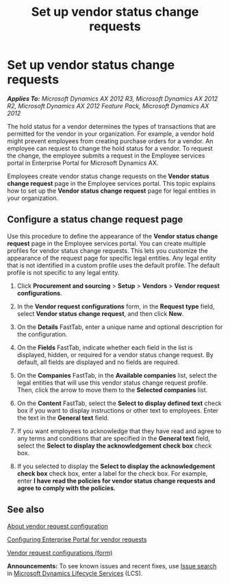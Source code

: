 ﻿---
title: Set up vendor status change requests
TOCTitle: Set up vendor status change requests
ms:assetid: 531a77f5-f609-4d67-8470-2875e53401ba
ms:mtpsurl: https://technet.microsoft.com/en-us/library/Hh208949(v=AX.60)
ms:contentKeyID: 36057293
ms.date: 04/18/2014
mtps_version: v=AX.60
---

# Set up vendor status change requests 


_**Applies To:** Microsoft Dynamics AX 2012 R3, Microsoft Dynamics AX 2012 R2, Microsoft Dynamics AX 2012 Feature Pack, Microsoft Dynamics AX 2012_

The hold status for a vendor determines the types of transactions that are permitted for the vendor in your organization. For example, a vendor hold might prevent employees from creating purchase orders for a vendor. An employee can request to change the hold status for a vendor. To request the change, the employee submits a request in the Employee services portal in Enterprise Portal for Microsoft Dynamics AX.

Employees create vendor status change requests on the **Vendor status change request** page in the Employee services portal. This topic explains how to set up the **Vendor status change request** page for legal entities in your organization.

## Configure a status change request page

Use this procedure to define the appearance of the **Vendor status change request** page in the Employee services portal. You can create multiple profiles for vendor status change requests. This lets you customize the appearance of the request page for specific legal entities. Any legal entity that is not identified in a custom profile uses the default profile. The default profile is not specific to any legal entity.

1.  Click **Procurement and sourcing** \> **Setup** \> **Vendors** \> **Vendor request configurations**.

2.  In the **Vendor request configurations** form, in the **Request type** field, select **Vendor status change request**, and then click **New**.

3.  On the **Details** FastTab, enter a unique name and optional description for the configuration.

4.  On the **Fields** FastTab, indicate whether each field in the list is displayed, hidden, or required for a vendor status change request. By default, all fields are displayed and no fields are required.

5.  On the **Companies** FastTab, in the **Available companies** list, select the legal entities that will use this vendor status change request profile. Then, click the arrow to move them to the **Selected companies** list.

6.  On the **Content** FastTab, select the **Select to display defined text** check box if you want to display instructions or other text to employees. Enter the text in the **General text** field.

7.  If you want employees to acknowledge that they have read and agree to any terms and conditions that are specified in the **General text** field, select the **Select to display the acknowledgement check box** check box.

8.  If you selected to display the **Select to display the acknowledgement check box** check box, enter a label for the check box. For example, enter **I have read the policies for vendor status change requests and agree to comply with the policies.**

## See also

[About vendor request configuration](about-vendor-request-configuration.md)

[Configuring Enterprise Portal for vendor requests](configuring-enterprise-portal-for-vendor-requests.md)

[Vendor request configurations (form)](https://technet.microsoft.com/en-us/library/hh209430\(v=ax.60\))

  
**Announcements:** To see known issues and recent fixes, use [Issue search](http://go.microsoft.com/fwlink/?linkid=389258) in [Microsoft Dynamics Lifecycle Services](http://go.microsoft.com/fwlink/?linkid=306505) (LCS).

